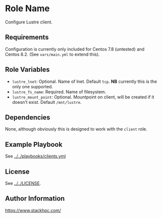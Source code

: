 Role Name
=========

Configure Lustre client.

Requirements
------------

Configuration is currently only included for Centos 7.8 (untested) and Centos 8.2. (See `vars/main.yml` to extend this).

Role Variables
--------------

- `lustre_lnet`: Optional. Name of lnet. Default `tcp`. **NB** currently this is the only one supported.
- `lustre_fs_name`: Required. Name of filesystem.
- `lustre_mount_point`: Optional. Mountpoint on client, will be created if it doesn't exist. Default `/mnt/lustre`.

Dependencies
------------

None, although obviously this is designed to work with the `client` role.

Example Playbook
----------------

See [../../playbooks/clients.yml](../../playbooks/clients.yml)

License
-------

See [../../LICENSE](../../LICENSE).

Author Information
------------------

https://www.stackhpc.com/
